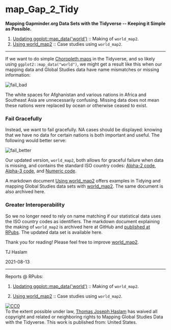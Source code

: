 # map_Gap_2_Tidy
**Mapping Gapminder.org Data Sets with the Tidyverse -- Keeping it Simple as Possible.**

1. [Updating ggplot::map_data('world')](https://rpubs.com/Thom_JH/world_map2) :: Making of `world_map2`. 
2. [Using world_map2](https://rpubs.com/Thom_JH/using_world_map2) ::  Case studies using `world_map2`. 

<hr />

If we want to do simple [Choropleth maps](https://en.wikipedia.org/wiki/Choropleth_map) in the Tidyverse, and so likely using `ggplot2::map_data("world")`, we might get a result like this when our mapping data and Global Studies data have name mismatches or missing information:

![fail_bad](https://user-images.githubusercontent.com/12042357/129316416-d6fdceeb-8d83-4521-8737-255afc89373b.png)

The white spaces for Afghanistan and various nations in Africa and Southeast Asia are unnecessarily confusing. Missing data does not mean these nations were replaced by ocean or otherwise ceased to exist.

### Fail Gracefully
Instead, we want to fail gracefully. NA cases should be displayed: knowing that we have no data for certain nations is both important and useful. The following would better serve:

![fail_better](https://user-images.githubusercontent.com/12042357/129316825-81e82867-661e-4564-9d5c-38f6512ff38c.png)

Our updated version, `world_map2`, both allows for graceful failure when data is missing, and contains the standard ISO country codes: [Alpha-2 code](https://en.wikipedia.org/wiki/ISO_3166-1_alpha-2), [Alpha-3 code](https://en.wikipedia.org/wiki/ISO_3166-1_alpha-3), and [Numeric code](https://en.wikipedia.org/wiki/ISO_3166-1_numeric).

A markdown document [Using world_map2](https://rpubs.com/Thom_JH/using_world_map2) offers examples in Tidying and mapping Global Studies data sets with [world_map2](https://github.com/Thom-J-H/map_Gap_2_Tidy/blob/main/world_map2_project.rda).  The same document is also archived here.


### Greater Interoperability
So we no longer need to rely on name matching if our statistical data uses the ISO country codes as identifiers.  The markdown document explaining the making of `world_map2` is archived here at GitHub and [published at RPubs](https://rpubs.com/Thom_JH/world_map2). The updated data set is available here.

Thank you for reading! Please feel free to improve [world_map2](https://github.com/Thom-J-H/map_Gap_2_Tidy/blob/main/world_map2_project.rda).

TJ Haslam

2021-08-13

<hr />

Reports @ RPubs:

1. [Updating ggplot::map_data('world')](https://rpubs.com/Thom_JH/world_map2) :: Making of `world_map2`. 

2. [Using world_map2](https://rpubs.com/Thom_JH/using_world_map2) ::  Case studies using `world_map2`. 



<p xmlns:dct="http://purl.org/dc/terms/" xmlns:vcard="http://www.w3.org/2001/vcard-rdf/3.0#">
  <a rel="license"
     href="http://creativecommons.org/publicdomain/zero/1.0/">
    <img src="https://licensebuttons.net/p/zero/1.0/88x31.png" style="border-style: none;" alt="CC0" />
  </a>
  <br />
  To the extent possible under law,
  <a rel="dct:publisher"
     href="https://github.com/Thom-J-H/map_Gap_2_Tidy">
    <span property="dct:title">Thomas Joseph Haslam</span></a>
  has waived all copyright and related or neighboring rights to
  <span property="dct:title">Mapping Global Studies Data with the Tidyverse</span>.
This work is published from:
<span property="vcard:Country" datatype="dct:ISO3166"
      content="US" about="https://github.com/Thom-J-H/map_Gap_2_Tidy">
  United States</span>.
</p>
